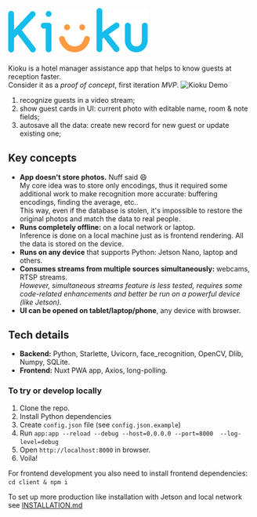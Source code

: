 ![Kioku App](./logo.png)  
---
Kioku is a hotel manager assistance app that helps to know guests at reception faster.  
Consider it as a _proof of concept_, first iteration _MVP_.
![Kioku Demo](./kioku_demo.gif)  
1. recognize guests in a video stream;
2. show guest cards in UI: current photo with editable name, room & note fields;
3. autosave all the data: create new record for new guest or update existing one;

## Key concepts
- **App doesn't store photos.** Nuff said 😄  
  My core idea was to store only encodings, thus it required some additional work to make recognition more accurate: buffering encodings, finding the average, etc..  
  This way, even if the database is stolen, it's impossible to restore the original photos and match the data to real people.
- **Runs completely offline:** on a local network or laptop.  
  Inference is done on a local machine just as is frontend rendering.
  All the data is stored on the device.
- **Runs on any device** that supports Python: Jetson Nano, laptop and others.
- **Consumes streams from multiple sources simultaneously:** webcams, RTSP streams.  
  _However, simultaneous streams feature is less tested, requires some code-related enhancements and better be run on a powerful device (like Jetson)._
- **UI can be opened on tablet/laptop/phone**, any device with browser.

## Tech details 
- **Backend:** Python, Starlette, Uvicorn, face_recognition, OpenCV, Dlib, Numpy, SQLite.
- **Frontend:** Nuxt PWA app, Axios, long-polling.

### To try or develop locally
1. Clone the repo.
2. Install Python dependencies
3. Create `config.json` file (see `config.json.example`)
4. Run `app:app --reload --debug --host=0.0.0.0 --port=8000  --log-level=debug`
5. Open `http://localhost:8000` in browser.
6. Voila!

For frontend development you also need to install frontend dependencies: `cd client & npm i`

To set up more production like installation with Jetson and local network see [INSTALLATION.md](./INSTALLATION.md)